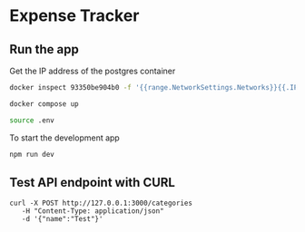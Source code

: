 # Expense Tracker

## Run the app

Get the IP address of the postgres container

```bash
docker inspect 93350be904b0 -f '{{range.NetworkSettings.Networks}}{{.IPAddress}}{{end}}'
```

```bash
docker compose up
```

```bash
source .env
```

To start the development app

```bash
npm run dev
```

## Test API endpoint with CURL

```
curl -X POST http://127.0.0.1:3000/categories
   -H "Content-Type: application/json"
   -d '{"name":"Test"}'
```
